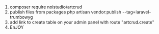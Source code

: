 1. composer require noistudio/artcrud
2. publish files from packages php artisan vendor:publish --tag=laravel-trumbowyg
3. add link to create table on your admin panel with route "artcrud.create"
4. EnJOY